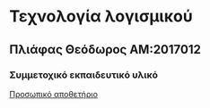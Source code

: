 # Τεχνολογία λογισμικού

## Πλιάφας Θεόδωρος ΑΜ:2017012

### Συμμετοχικό εκπαιδευτικό υλικό

[Προσωπικό αποθετήριο](https://thodoros.netlify.com)




